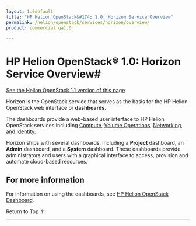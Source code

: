 ```yaml
---
layout: 1.0default
title: "HP Helion OpenStack&#174; 1.0: Horizon Service Overview"
permalink: /helion/openstack/services/horizon/overview/
product: commercial.ga1.0

---
```

<!--PUBLISHED-->

<script>

function PageRefresh {
onLoad="window.refresh"
}

PageRefresh();

</script>

<!-- <p style="font-size: small;"> <a href="/helion/openstack/services/volume/overview/">&#9664; PREV</a> | <a href="/helion/openstack/services/overview/">&#9650; UP</a> | <a href="/helion/openstack/services/dns/overview/"> NEXT &#9654</a> </p> -->

# HP Helion OpenStack&#174; 1.0: Horizon Service Overview#
[See the Helion OpenStack 1.1 version of this page](/helion/openstack/1.1/services/horizon/overview/)

Horizon is the OpenStack service that serves as the basis for the HP Helion OpenStack web interface or **dashboards**.

The dashboards provide a web-based user interface to HP Helion OpenStack services including [Compute](/helion/openstack/services/compute/overview/), [Volume Operations](/helion/openstack/services/volume/overview/), [Networking](/helion/openstack/services/networking/overview/), and [Identity](/helion/openstack/services/identity/overview/). 

Horizon ships with several dashboards, including a **Project** dashboard, an **Admin** dashboard, and a **System** dashboard. These dashboards provide administrators and users with a graphical interface to access, provision and automate cloud-based resources.

## For more information ##

For information on using the dashboards, see [HP Helion OpenStack Dashboard](/helion/openstack/dashboard/how-works/).


 <a href="#top" style="padding:14px 0px 14px 0px; text-decoration: none;"> Return to Top &#8593; </a>

----
